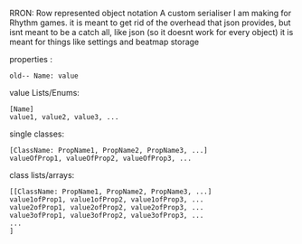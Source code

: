 RRON: Row represented object notation
A custom serialiser I am making for Rhythm games.
it is meant to get rid of the overhead that json provides, but isnt meant to be a catch all, like json (so it doesnt work for every object)
it is meant for things like settings and beatmap storage

properties :
```
old-- Name: value
```
value Lists/Enums: 
```
[Name]
value1, value2, value3, ...
```
single classes:
```
[ClassName: PropName1, PropName2, PropName3, ...]
valueOfProp1, valueOfProp2, valueOfProp3, ...
```
class lists/arrays:
```
[[ClassName: PropName1, PropName2, PropName3, ...]
value1ofProp1, value1ofProp2, value1ofProp3, ...
value2ofProp1, value2ofProp2, value2ofProp3, ...
value3ofProp1, value3ofProp2, value3ofProp3, ...
...
]
```
